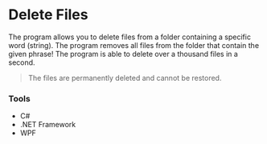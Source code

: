 # Delete Files
The program allows you to delete files from a folder containing a specific word (string). The program removes all files from the folder that contain the given phrase! The program is able to delete over a thousand files in a second.

> The files are permanently deleted and cannot be restored.

### Tools
- C#
- .NET Framework
- WPF
